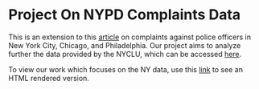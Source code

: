 # Project On NYPD Complaints Data

This is an extension to this [article](https://github.com/msr-ds3/coursework/blob/master/week4/ft_police_complaints.pdf) on complaints against police officers in New York City, Chicago, and Philadelphia. Our project aims to analyze further the data provided by the NYCLU, which can be accessed [here](https://github.com/new-york-civil-liberties-union/NYPD-Misconduct-Complaint-Database-Updated).

To view our work which focuses on the NY data, use this [link](https://htmlpreview.github.io/?https://github.com/msr-ds3/officer-complaints-2021-group-1/blob/main/project_extending_ny_complaints.html) to see an HTML rendered version.
